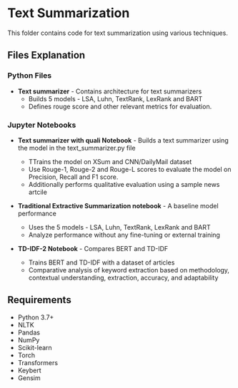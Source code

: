 # Text Summarization

This folder contains code for text summarization using various techniques.

## Files Explanation

### Python Files

- **Text summarizer** - Contains architecture for text summarizers
  - Builds 5 models - LSA, Luhn, TextRank, LexRank and BART
  - Defines rouge score and other relevant metrics for evaluation.

### Jupyter Notebooks

- **Text summarizer with quali Notebook** - Builds a text summarizer using the model in the text_summarizer.py file 
  - TTrains the model on XSum and CNN/DailyMail dataset
  - Use Rouge-1, Rouge-2 and Rouge-L scores to evaluate the model on Precision, Recall and F1 score.
  - Additionally performs qualitative evaluation using a sample news artcile
 
- **Traditional Extractive Summarization notebook** - A baseline model performance
  - Uses the 5 models - LSA, Luhn, TextRank, LexRank and BART
  - Analyze performance without any fine-tuning or external training
 
- **TD-IDF-2 Notebook** - Compares BERT and TD-IDF
  - Trains BERT and TD-IDF with a dataset of articles
  - Comparative analysis of keyword extraction based on methodology, contextual understanding, extraction, accuracy, and adaptability

## Requirements

- Python 3.7+
- NLTK
- Pandas
- NumPy
- Scikit-learn
- Torch
- Transformers
- Keybert
- Gensim
